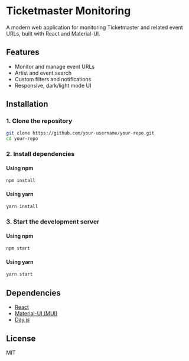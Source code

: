 # Ticketmaster Monitoring

A modern web application for monitoring Ticketmaster and related event URLs, built with React and Material-UI.

## Features

- Monitor and manage event URLs
- Artist and event search
- Custom filters and notifications
- Responsive, dark/light mode UI

## Installation

### 1. Clone the repository

```bash
git clone https://github.com/your-username/your-repo.git
cd your-repo
```

### 2. Install dependencies

#### Using npm

```bash
npm install
```

#### Using yarn

```bash
yarn install
```

### 3. Start the development server

#### Using npm

```bash
npm start
```

#### Using yarn

```bash
yarn start
```

## Dependencies

- [React](https://reactjs.org/)
- [Material-UI (MUI)](https://mui.com/)
- [Day.js](https://day.js.org/)

## License

MIT